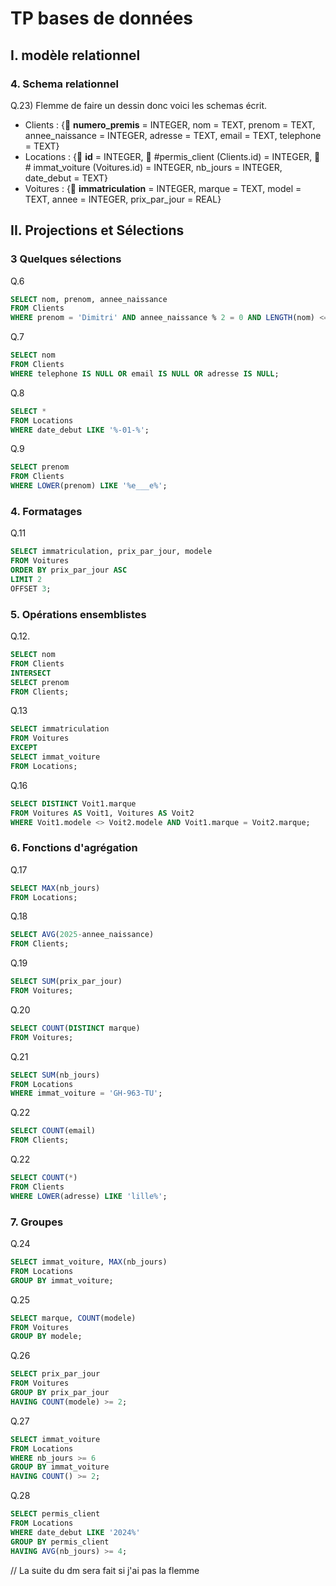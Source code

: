 # TP bases de données

## I. modèle relationnel

### 4. Schema relationnel

Q.23) Flemme de faire un dessin donc voici les schemas écrit.

- Clients : {🔑 __numero_premis__ = INTEGER, nom = TEXT, prenom = TEXT, annee_naissance = INTEGER, adresse = TEXT, email = TEXT, telephone = TEXT}
- Locations : {🔑 __id__ = INTEGER, 🔑 #permis_client (Clients.id) = INTEGER, 🔑 # immat_voiture (Voitures.id) = INTEGER, nb_jours = INTEGER, date_debut = TEXT}
- Voitures : {🔑 __immatriculation__ = INTEGER, marque = TEXT, model = TEXT, annee = INTEGER, prix_par_jour = REAL}

## II. Projections et Sélections

### 3 Quelques sélections

Q.6

```SQL
SELECT nom, prenom, annee_naissance
FROM Clients
WHERE prenom = 'Dimitri' AND annee_naissance % 2 = 0 AND LENGTH(nom) <= 6
```

Q.7

```SQL
SELECT nom
FROM Clients
WHERE telephone IS NULL OR email IS NULL OR adresse IS NULL;
```

Q.8

```SQL
SELECT *
FROM Locations
WHERE date_debut LIKE '%-01-%';
```

Q.9

```SQL
SELECT prenom
FROM Clients
WHERE LOWER(prenom) LIKE '%e___e%';
```

### 4. Formatages

Q.11

```SQL
SELECT immatriculation, prix_par_jour, modele
FROM Voitures
ORDER BY prix_par_jour ASC 
LIMIT 2
OFFSET 3;
```

### 5. Opérations ensemblistes

Q.12.

```SQL
SELECT nom 
FROM Clients
INTERSECT 
SELECT prenom
FROM Clients;
```

Q.13

```SQL
SELECT immatriculation
FROM Voitures
EXCEPT
SELECT immat_voiture
FROM Locations;
```

Q.16

```SQL
SELECT DISTINCT Voit1.marque
FROM Voitures AS Voit1, Voitures AS Voit2
WHERE Voit1.modele <> Voit2.modele AND Voit1.marque = Voit2.marque;
```

### 6. Fonctions d'agrégation

Q.17

```SQL
SELECT MAX(nb_jours)
FROM Locations;
```

Q.18

```SQL
SELECT AVG(2025-annee_naissance)
FROM Clients;
```

Q.19

```SQL
SELECT SUM(prix_par_jour)
FROM Voitures;
```

Q.20

```SQL
SELECT COUNT(DISTINCT marque)
FROM Voitures;
```

Q.21

```SQL
SELECT SUM(nb_jours)
FROM Locations
WHERE immat_voiture = 'GH-963-TU';
```

Q.22

```SQL
SELECT COUNT(email)
FROM Clients;
```

Q.22

```SQL
SELECT COUNT(*)
FROM Clients
WHERE LOWER(adresse) LIKE 'lille%';
```

### 7. Groupes

Q.24

```SQL
SELECT immat_voiture, MAX(nb_jours)
FROM Locations
GROUP BY immat_voiture;
```

Q.25

```SQL
SELECT marque, COUNT(modele)
FROM Voitures
GROUP BY modele;
```

Q.26

```SQL
SELECT prix_par_jour
FROM Voitures
GROUP BY prix_par_jour 
HAVING COUNT(modele) >= 2;
```

Q.27

```SQL
SELECT immat_voiture
FROM Locations
WHERE nb_jours >= 6
GROUP BY immat_voiture 
HAVING COUNT() >= 2;
```

Q.28

```SQL
SELECT permis_client
FROM Locations
WHERE date_debut LIKE '2024%'
GROUP BY permis_client
HAVING AVG(nb_jours) >= 4;
```

// La suite du dm sera fait si j'ai pas la flemme
